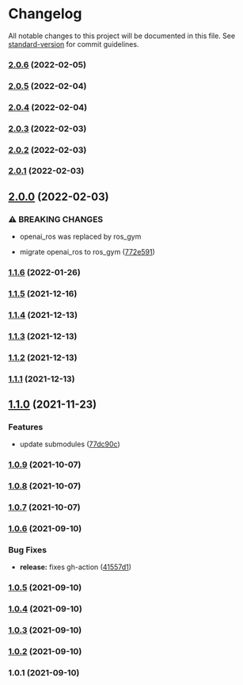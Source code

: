 # Changelog

All notable changes to this project will be documented in this file. See [standard-version](https://github.com/conventional-changelog/standard-version) for commit guidelines.

### [2.0.6](https://github.com/rickstaa/ros-gazebo-gym-ws/compare/v2.0.5...v2.0.6) (2022-02-05)

### [2.0.5](https://github.com/rickstaa/ros-gazebo-gym-ws/compare/v2.0.4...v2.0.5) (2022-02-04)

### [2.0.4](https://github.com/rickstaa/ros-gazebo-gym-ws/compare/v2.0.3...v2.0.4) (2022-02-04)

### [2.0.3](https://github.com/rickstaa/ros-gazebo-gym-ws/compare/v2.0.2...v2.0.3) (2022-02-03)

### [2.0.2](https://github.com/rickstaa/ros-gazebo-gym-ws/compare/v2.0.1...v2.0.2) (2022-02-03)

### [2.0.1](https://github.com/rickstaa/ros-gazebo-gym-ws/compare/v2.0.0...v2.0.1) (2022-02-03)

## [2.0.0](https://github.com/rickstaa/ros-gazebo-gym-ws/compare/v1.1.6...v2.0.0) (2022-02-03)


### ⚠ BREAKING CHANGES

* openai_ros was replaced by ros_gym

* migrate openai_ros to ros_gym ([772e591](https://github.com/rickstaa/ros-gazebo-gym-ws/commit/772e59132104121d74db626917f81b51284e08f2))

### [1.1.6](https://github.com/rickstaa/ros-gazebo-gym-ws/compare/v1.1.5...v1.1.6) (2022-01-26)

### [1.1.5](https://github.com/rickstaa/ros-gazebo-gym-ws/compare/v1.1.4...v1.1.5) (2021-12-16)

### [1.1.4](https://github.com/rickstaa/ros-gazebo-gym-ws/compare/v1.1.3...v1.1.4) (2021-12-13)

### [1.1.3](https://github.com/rickstaa/ros-gazebo-gym-ws/compare/v1.1.2...v1.1.3) (2021-12-13)

### [1.1.2](https://github.com/rickstaa/ros-gazebo-gym-ws/compare/v1.1.1...v1.1.2) (2021-12-13)

### [1.1.1](https://github.com/rickstaa/ros-gazebo-gym-ws/compare/v1.1.0...v1.1.1) (2021-12-13)

## [1.1.0](https://github.com/rickstaa/ros-gazebo-gym-ws/compare/v1.0.9...v1.1.0) (2021-11-23)


### Features

* update submodules ([77dc90c](https://github.com/rickstaa/ros-gazebo-gym-ws/commit/77dc90c1ddfff2d7f64399260be95f397ceb02d1))

### [1.0.9](https://github.com/rickstaa/ros-gazebo-gym-ws/compare/v1.0.8...v1.0.9) (2021-10-07)

### [1.0.8](https://github.com/rickstaa/ros-gazebo-gym-ws/compare/v1.0.7...v1.0.8) (2021-10-07)

### [1.0.7](https://github.com/rickstaa/ros-gazebo-gym-ws/compare/v1.0.6...v1.0.7) (2021-10-07)

### [1.0.6](https://github.com/rickstaa/ros-gazebo-gym-ws/compare/v1.0.5...v1.0.6) (2021-09-10)


### Bug Fixes

* **release:** fixes gh-action ([41557d1](https://github.com/rickstaa/ros-gazebo-gym-ws/commit/41557d1ed15e806ab1a980f8f8d8a2428d189404))

### [1.0.5](https://github.com/rickstaa/ros-gazebo-gym-ws/compare/v1.0.4...v1.0.5) (2021-09-10)

### [1.0.4](https://github.com/rickstaa/ros-gazebo-gym-ws/compare/v1.0.3...v1.0.4) (2021-09-10)

### [1.0.3](https://github.com/rickstaa/ros-gazebo-gym-ws/compare/v1.0.2...v1.0.3) (2021-09-10)

### [1.0.2](https://github.com/rickstaa/ros-gazebo-gym-ws/compare/v1.0.1...v1.0.2) (2021-09-10)

### 1.0.1 (2021-09-10)
